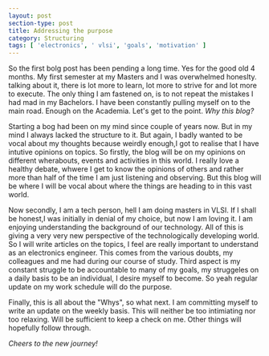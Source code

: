```yaml
---
layout: post
section-type: post
title: Addressing the purpose
category: Structuring
tags: [ 'electronics', ' vlsi', 'goals', 'motivation' ]
---
```

So the first bolg post has been pending a long time. Yes for the good old 4 months. My first semester at my Masters and I was overwhelmed honeslty. talking about it, there is lot more to learn, lot more to strive for and lot more to execute.
The only thing I am fastened on, is to not repeat the mistakes I had mad in my Bachelors. I have been constantly pulling myself on to the main road.
Enough on the Academia. Let's get to the point.
*Why this blog?*

Starting a bog had been on my mind since couple of years now. But in my mind I always lacked the structure to it. But again, I badly wanted to be vocal about my thoughts because weirdly enough,I got to realise that I have intutive opinions on topics.
So firstly, the blog will be on my opinions on different wherabouts, events and activities in this world. I really love a healthy debate, whwere I get to know the opinions of others and rather more than half of the time I am just 
listening and observing. But this blog will be where I will be vocal about where the things are heading to in this vast world.

Now secondly, I am a tech person, hell I am doing masters in VLSI. If I shall be honest,I was initially in denial of my choice, but now I am loving it. I am enjoying understanding the background of our technology. All of this is giving a very very 
new perspective of the technologically developing world. So I will write articles on the topics, I feel are really important to understand as an electronics engineer. This comes from the various doubts, my colleagues and me had during our course of study.
Third aspect is my constant struggle to be accountable to many of my goals, my struggeles on a daily basis to be an individual, I desire myself to become. So yeah regular update on my work schedule will do the purpose.

Finally, this is all about the "Whys", so what next. I am committing myself to write an update on the weekly basis. This will neither be too intimiating nor too relaxing. Will be sufficient to keep a check on me.
Other things will hopefully follow through.

*Cheers to the new journey!*
